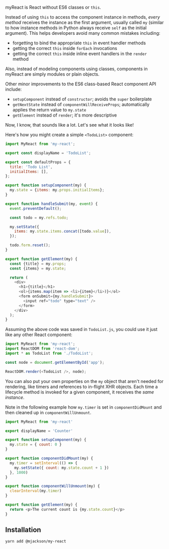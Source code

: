 myReact is React without ES6 classes or `this`.

Instead of using `this` to access the component instance in methods, _every
method_ receives the instance as the first argument, usually called `my`
(similar to how instance methods in Python always receive `self` as the initial
argument). This helps developers avoid many common mistakes including:

* forgetting to bind the appropriate `this` in event handler methods
* getting the correct `this` inside `forEach` invocations
* getting the correct `this` inside inline event handlers in the `render` method

Also, instead of modeling components using classes, components in myReact are
simply modules or plain objects.

Other minor improvements to the ES6 class-based React component API include:

* `setupComponent` instead of `constructor`; avoids the `super` boilerplate
* `getNextState` instead of `componentWillReceiveProps`; automatically applies
  the return value to `my.state`
* `getElement` instead of `render`; it's more descriptive

Now, I know, that sounds like a lot. Let's see what it looks like!

Here's how you might create a simple `<TodoList>` component:

```js
import MyReact from 'my-react';

export const displayName = 'TodoList';

export const defaultProps = {
  title: 'Todo List',
  initialItems: [],
};

export function setupComponent(my) {
  my.state = {items: my.props.initialItems};
}

export function handleSubmit(my, event) {
  event.preventDefault();

  const todo = my.refs.todo;

  my.setState({
    items: my.state.items.concat([todo.value]),
  });

  todo.form.reset();
}

export function getElement(my) {
  const {title} = my.props;
  const {items} = my.state;

  return (
    <div>
      <h1>{title}</h1>
      <ol>{items.map(item => <li>{item}</li>)}</ol>
      <form onSubmit={my.handleSubmit}>
        <input ref="todo" type="text" />
      </form>
    </div>
  );
}
```

Assuming the above code was saved in `TodoList.js`, you could use it just like
any other React component:

```js
import MyReact from 'my-react';
import ReactDOM from 'react-dom';
import * as TodoList from './TodoList';

const node = document.getElementById('app');

ReactDOM.render(<TodoList />, node);
```

You can also put your own properties on the `my` object that aren't needed for
rendering, like timers and references to in-flight XHR objects. Each time a
lifecycle method is invoked for a given component, it receives the _same
instance_.

Note in the following example how `my.timer` is set in `componentDidMount` and
then cleaned up in `componentWillUnmount`.

```js
import MyReact from 'my-react'

export displayName = 'Counter'

export function setupComponent(my) {
  my.state = { count: 0 }
}

export function componentDidMount(my) {
  my.timer = setInterval(() => {
    my.setState({ count: my.state.count + 1 })
  }, 1000)
}

export function componentWillUnmount(my) {
  clearInterval(my.timer)
}

export function getElement(my) {
  return <p>The current count is {my.state.count}</p>
}
```

## Installation

    yarn add @mjackson/my-react
